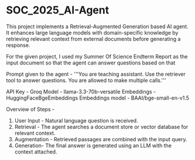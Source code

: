 # SOC_2025_AI-Agent

This project implements a Retrieval-Augmented Generation based AI agent. It enhances large language models with domain-specific knowledge by retrieving relevant context from external documents before generating a response.

For the given project, I used my Summer Of Science Endterm Report as the input document so that the agent can answer questions based on that

Prompt given to the agent - 
'''You are teaching assistant. Use the retriever tool to answer questions.
You are allowed to make multiple calls.'''

API Key - Groq
Model - llama-3.3-70b-versatile
Embeddings - HuggingFaceBgeEmbeddings
Embeddings model - BAAI/bge-small-en-v1.5

Overview of Steps -
1. User Input - Natural language question is received.
2. Retrieval - The agent searches a document store or vector database for relevant context.
3. Augmentation - Retrieved passages are combined with the input query.
4. Generation- The final answer is generated using an LLM with the context attached.
